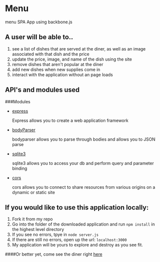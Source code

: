 # Menu
menu SPA App using backbone.js
## A user will be able to..
1. see a list of dishes that are served at the diner, as well as an image associated with that dish and the price
2. update the price, image, and name of the dish using the site
3. remove dishes that aren't popular at the diner
4. add new dishes when new supplies come in
5. interact with the application without an page loads

## API's and modules used
###Modules
* [express](http://expressjs.com/)

  Express allows you to create a web application framework

* [bodyParser](https://www.npmjs.com/package/body-parser)

  bodyparser allows you to parse through bodies and allows you to JSON parse

* [sqlite3](https://www.npmjs.com/package/sqlite3)

  sqlite3 allows you to access your db and perform query and parameter binding

* [cors](https://www.npmjs.com/package/cors)

  cors allows you to connect to share resources from various origins on a dynamic or static site

## If you would like to use this application locally:
1. Fork it from my repo
2. Go into the folder of the downloaded application and run ```npm install``` in the highest level directory
3. If you see no errors, tpye in ```node server.js```
4. If there are still no errors, open up the url: ```localhost:3000```
5. My application will be yours to explore and destroy as you see fit.

####Or better yet, come see the diner right [here](https://45.55.154.180:3000/)

